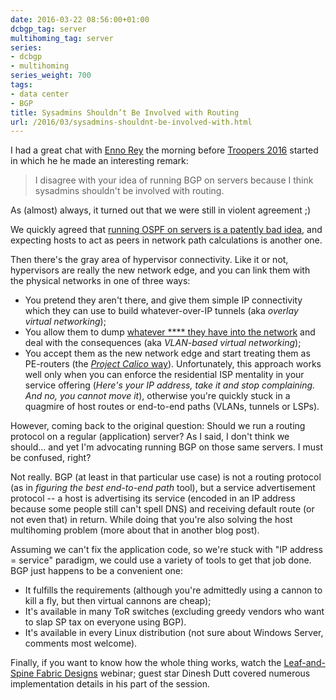 ```yaml
---
date: 2016-03-22 08:56:00+01:00
dcbgp_tag: server
multihoming_tag: server
series:
- dcbgp
- multihoming
series_weight: 700
tags:
- data center
- BGP
title: Sysadmins Shouldn’t Be Involved with Routing
url: /2016/03/sysadmins-shouldnt-be-involved-with.html
---
```

I had a great chat with [Enno Rey](https://twitter.com/Enno_Insinuator) the morning before [Troopers 2016](https://www.troopers.de/troopers16/) started in which he he made an interesting remark:

> I disagree with your idea of running BGP on servers because I think sysadmins shouldn't be involved with routing.

As (almost) always, it turned out that we were still in violent agreement ;)
<!--more-->
We quickly agreed that [running OSPF on servers is a patently bad idea](https://blog.ipspace.net/2016/03/dont-run-ospf-with-your-customers.html), and expecting hosts to act as peers in network path calculations is another one.

Then there's the gray area of hypervisor connectivity. Like it or not, hypervisors are really the new network edge, and you can link them with the physical networks in one of three ways:

-   You pretend they aren't there, and give them simple IP connectivity which they can use to build whatever-over-IP tunnels (aka *overlay virtual networking*);
-   You allow them to dump [whatever \*\*\*\* they have into the network](https://blog.ipspace.net/2011/12/vmware-vswitch-baseline-of-simplicity.html) and deal with the consequences (aka *VLAN-based virtual networking*);
-   You accept them as the new network edge and start treating them as PE-routers (the [*Project Calico* way](https://blog.ipspace.net/2015/06/project-calico-is-it-any-good.html)). Unfortunately, this approach works well only when you can enforce the residential ISP mentality in your service offering (*Here's your IP address, take it and stop complaining. And no, you cannot move it*), otherwise you're quickly stuck in a quagmire of host routes or end-to-end paths (VLANs, tunnels or LSPs).

However, coming back to the original question: Should we run a routing protocol on a regular (application) server? As I said, I don't think we should... and yet I'm advocating running BGP on those same servers. I must be confused, right?

Not really. BGP (at least in that particular use case) is not a routing protocol (as in *figuring the best end-to-end path* tool), but a service advertisement protocol -- a host is advertising its service (encoded in an IP address because some people still can't spell DNS) and receiving default route (or not even that) in return. While doing that you're also solving the host multihoming problem (more about that in another blog post).

Assuming we can't fix the application code, so we're stuck with "IP address = service" paradigm, we could use a variety of tools to get that job done. BGP just happens to be a convenient one:

-   It fulfills the requirements (although you're admittedly using a cannon to kill a fly, but then virtual cannons are cheap);
-   It's available in many ToR switches (excluding greedy vendors who want to slap SP tax on everyone using BGP).
-   It's available in every Linux distribution (not sure about Windows Server, comments most welcome).

Finally, if you want to know how the whole thing works, watch the [Leaf-and-Spine Fabric Designs](http://www.ipspace.net/Leaf-and-Spine_Fabric_Designs) webinar; guest star Dinesh Dutt covered numerous implementation details in his part of the session.
